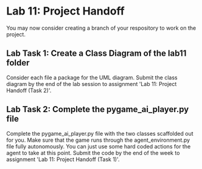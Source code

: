 # Lab 11: Project Handoff
You may now consider creating a branch of your respository to work on the project. 


## Lab Task 1: Create a Class Diagram of the lab11 folder
Consider each file a package for the UML diagram.
Submit the class diagram by the end of the lab session to assignment 'Lab 11: Project Handoff (Task 2)'.

## Lab Task 2: Complete the pygame_ai_player.py file
Complete the pygame_ai_player.py file with the two classes scaffolded out for you.
Make sure that the game runs through the agent_environment.py file fully autonomously.
You can just use some hard coded actions for the agent to take at this point. 
Submit the code by the end of the week to assignment 'Lab 11: Project Handoff (Task 1)'.
